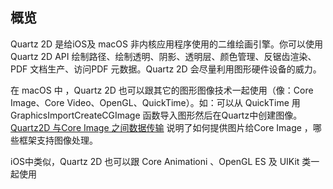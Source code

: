 ## 概览

Quartz 2D 是给iOS及 macOS 非内核应用程序使用的二维绘画引擎。你可以使用Quartz 2D API 绘制路径、绘制透明、阴影、透明层、颜色管理、反锯齿渲染、PDF 文档生产、访问PDF 元数据。Quartz 2D 会尽量利用图形硬件设备的威力。

在 macOS 中 ，Quartz 2D 也可以跟其它的图形图像技术一起使用（像：Core Image、Core Video、OpenGL、QuickTime）。如：可以从 QuickTime 用 GraphicsImportCreateCGImage 函数导入图形然后在Quartz中创建图像。
[Quartz2D 与Core Image 之间数据传输](https://developer.apple.com/library/content/documentation/GraphicsImaging/Conceptual/drawingwithquartz2d/dq_data_mgr/dq_data_mgr.html#//apple_ref/doc/uid/TP30001066-CH216-BAJHEBHE) 说明了如何提供图片给Core Image ，哪些框架支持图像处理。

iOS中类似，Quartz 2D 也可以跟 Core Animationi 、OpenGL ES 及 UIKit 类一起使用

